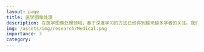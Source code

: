 ```yaml
---
layout: page
title: 医学图像处理
description: 在医学图像处理领域，基于深度学习的方法已经得到越来越多学者的关注。我们对包括颅内出血在内的一系列疾病开展了深入的研究，我们的方案不仅可以减轻医生的视觉疲劳，还可以提高诊断的准确性。
img: /assets/img/research/Medical.png
importance: 3
category:
---
```

